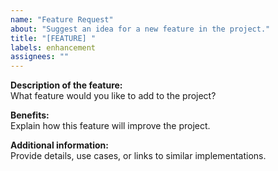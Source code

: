 ```yaml
---
name: "Feature Request"
about: "Suggest an idea for a new feature in the project."
title: "[FEATURE] "
labels: enhancement
assignees: ""
---
```


**Description of the feature:**  
What feature would you like to add to the project?

**Benefits:**  
Explain how this feature will improve the project.

**Additional information:**  
Provide details, use cases, or links to similar implementations.
